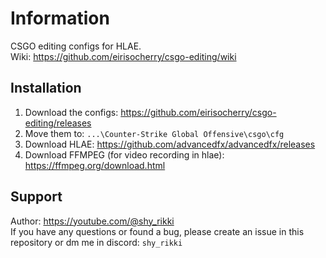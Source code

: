 # Information
CSGO editing configs for HLAE.  
Wiki: https://github.com/eirisocherry/csgo-editing/wiki  

## Installation
1. Download the configs: https://github.com/eirisocherry/csgo-editing/releases
2. Move them to: `...\Counter-Strike Global Offensive\csgo\cfg`
3. Download HLAE: https://github.com/advancedfx/advancedfx/releases
4. Download FFMPEG (for video recording in hlae): https://ffmpeg.org/download.html

## Support
Author: https://youtube.com/@shy_rikki  
If you have any questions or found a bug, please create an issue in this repository or dm me in discord: `shy_rikki`
